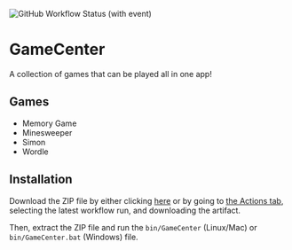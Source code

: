![GitHub Workflow Status (with event)](https://img.shields.io/github/actions/workflow/status/jjuliekim/GameCenter/test-and-upload-jar.yml)
# GameCenter
A collection of games that can be played all in one app!
## Games
- Memory Game
- Minesweeper
- Simon
- Wordle
## Installation
Download the ZIP file by either clicking [here](https://nightly.link/jjuliekim/GameCenter/workflows/test-and-upload-jar/master/GameCenter.zip)
or by going to [the Actions tab](https://github.com/jjuliekim/GameCenter/actions), selecting
the latest workflow run, and downloading the artifact.

Then, extract the ZIP file and run the `bin/GameCenter` (Linux/Mac) or `bin/GameCenter.bat` (Windows) file.